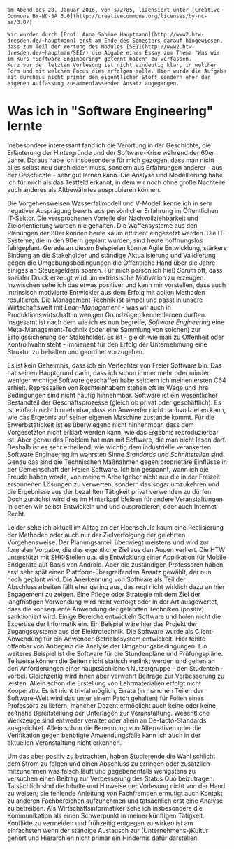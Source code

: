 	am Abend des 28. Januar 2016, von s72785, lizensiert unter [Creative Commons BY-NC-SA 3.0](http://creativecommons.org/licenses/by-nc-sa/3.0/)

<!--### Disclaimer -->

	Wir wurden durch [Prof. Anna Sabine Hauptmann](http://www2.htw-dresden.de/~hauptmann) erst am Ende des Semesters darauf hingewiesen, dass zum Teil der Wertung des Modules [SE1](http://www2.htw-dresden.de/~hauptman/SEI/) die Abgabe eines Essay zum Thema "Was wir im Kurs *Software Engineering* gelernt haben" zu verfassen.
	Kurz vor der letzten Vorlesung ist nicht eindeutig klar, in welcher Form und mit welchem Focus dies erfolgen solle. Hier wurde die Aufgabe mit durchaus nicht primär den eigentlichen Stoff sondern eher der eigenen Auffassung zusammenfassenden Ansatz angegangen.

# Was ich in "Software Engineering" lernte

<!--## Trial and Error-->

Insbesondere interessant fand ich die Verortung in der Geschichte, die Erläuterung der Hintergründe und der Software-Krise während der 60er Jahre.
Daraus habe ich insbesondere für mich gezogen, dass man nicht alles selbst neu durchleiden muss, sondern aus Erfahrungen anderer - aus der Geschichte - sehr gut lernen kann.
Die Analyse und Modellierung habe ich für mich als das Testfeld erkannt, in dem wir noch ohne große Nachteile auch anderes als Altbewährtes ausprobieren können.

<!--## Technik für den Kopf-->

Die Vorgehensweisen Wasserfallmodell und V-Modell kenne ich in sehr negativer Ausprägung bereits aus persönlicher Erfahrung im Öffentlichen IT-Sektor. Die versprochenen Vorteile der Nachvollziehbarkeit und Zielorientierung wurden nie gehalten. Die Waffensysteme aus den Planungen der 80er können heute kaum effizient eingesetzt werden. Die IT-Systeme, die in den 90ern geplant wurden, sind heute hoffnungslos fehlgeplant.
Gerade an diesen Beispielen könnte Agile Entwicklung, stärkere Bindung an die Stakeholder und ständige Aktualisierung und Validierung gegen die Umgebungsbedingungen die Öffentliche Hand über die Jahre einiges an Steuergeldern sparen.
Für mich persönlich hieß *Scrum* oft, dass sozialer Druck erzeugt wird um extrinsische Motivation zu erzeugen. Inzwischen sehe ich das etwas positiver und kann mir vorstellen, dass auch intrinsisch motivierte Entwickler aus dem Erfolg mit agilen Methoden resultieren. Die Management-Technik ist simpel und passt in unsere Wirtschaftswelt mit *Lean-Management* - was wir auch in Produktionswirtschaft in wenigen Grundzügen kennenlernen durften.
Insgesamt ist nach dem wie ich es nun begreife, *Software Engineering* eine Meta-Management-Technik (oder eine Sammlung von solchen) zur Erfolgssicherung der Stakeholder. Es ist - gleich wie man zu Offenheit oder Kontrollwahn steht - immanent für den Erfolg der Unternehmung eine Struktur zu behalten und geordnet vorzugehen.

<!--## Nachhaltigkeit-->

Es ist kein Geheimnis, dass ich ein Verfechter von Freier Software bin. Das hat seinen Hauptgrund darin, dass ich schon immer mehr oder minder weniger wichtige Software geschaffen habe seitdem ich meinen ersten C64 erhielt. Repressalien von Rechteinhabern stehen oft im Wege und ihre Bedingungen sind nicht häufig hinnehmbar.
Software ist ein wesentlicher Bestandteil der Geschäftsprozesse (gleich ob privat oder geschäftlich). Es ist einfach nicht hinnehmbar, dass ein Anwender nicht nachvollziehen kann, wie das Ergebnis auf seiner eigenen Maschine zustande kommt. Für die Erwerbstätigkeit ist es überwiegend nicht hinnehmbar, dass dem Vorgesetzten nicht erklärt werden kann, wie das Ergebnis reproduzierbar ist. Aber genau das Problem hat man mit Software, die man nicht lesen darf.
Deshalb ist es sehr erhellend, wie wichtig dem industrielle verankerten Software Engineering im wahrsten Sinne *Standards und Schnittstellen* sind. Genau das sind die Technischen Maßnahmen gegen proprietäre Einflüsse in der Gemeinschaft der Freien Software.
Ich bin gespannt, wann ich die Freude haben werde, von meinem Arbeitgeber nicht nur die in der Freizeit ersonnenen Lösungen zu verwerten, sondern das sogar umzukehren und die Ergebnisse aus der bezahlten Tätigkeit privat verwenden zu dürfen. Doch zunächst wird dies im Hinterkopf bleiben für andere Veranstaltungen in denen wir selbst Entwickeln und und ausprobieren, oder auch Internet-Recht.

<!--## Praxis in Wissenschaft und Lehre-->

Leider sehe ich aktuell im Alltag an der Hochschule kaum eine Realisierung der  Methoden oder auch nur der Zielverfolgung der gelehrten Vorgehensweise. Der Planungsanteil überwiegt meistens und wird zur formalen Vorgabe, die das eigentliche Ziel aus den Augen verliert.
Die HTW unterstützt mit SHK-Stellen u.a. die Entwicklung einer Applikation für Mobile Endgeräte auf Basis von Android. Aber die zuständigen Professoren haben erst sehr spät einen Plattform-übergreifenden Ansatz gewählt, der nun noch geplant wird.
Die Anerkennung von Software als Teil der Abschlussarbeiten fällt eher gering aus, das regt nicht wirklich dazu an hier Engagement zu zeigen. Eine Pflege oder Strategie mit dem Ziel der langfristigen Verwendung wird nicht verfolgt oder in der Art ausgewertet, dass die konsequente Anwendung der gelehrten Techniken (positiv) sanktioniert wird.
Einige Bereiche entwickeln Software und holen nicht die Expertise der Informatik ein. Ein Beispiel wäre hier das Projekt der Zugangssysteme aus der Elektrotechnik. Die Software wurde als Client-Anwendung für ein Anwender-Betriebssystem entwickelt. Hier fehlte offenbar von Anbeginn die Analyse der Umgebungsbedingungen.
Ein weiteres Beispiel ist die Software für die Stundenpläne und Prüfungspläne. Teilweise können die Seiten nicht statisch verlinkt werden und gehen an den Anforderungen einer hauptsächlichen Nutzergruppe - den Studenten - vorbei. Gleichzeitig wird ihnen aber verwehrt Beiträge zur Verbesserung zu leisten.
Allein schon die Erstellung von Lehrmaterialien erfolgt nicht Kooperativ. Es ist nicht trivial möglich, Errata (in manchen Teilen der Software-Welt wird das unter einem Patch gehalten) für Folien eines Professors zu liefern; mancher Dozent ermöglicht auch keine oder keine zeitnahe Bereitstellung der Unterlagen zur Veranstaltung.
Wesentliche Werkzeuge sind entweder veraltet oder allein an De-facto-Standards ausgerichtet. Allein schon die Benennung von Alternativen oder die Verifikation gegen benötigte Anwendungsfälle kann ich auch in der aktuellen Veranstaltung nicht erkennen.

<!--## Lernen wie man es nicht macht-->

Um das aber positiv zu betrachten, haben Studierende die Wahl schlicht dem Strom zu folgen und einen Abschluss zu erringen oder zusätzlich mitzunehmen was falsch läuft und gegebenenfalls wenigstens zu versuchen einen Beitrag zur Verbesserung des Status Quo beizutragen.
Tatsächlich sind die Inhalte und Hinweise der Vorlesung nicht von der Hand zu weisen; die fehlende Anleitung von Fachfremden ermutigt auch Kontakt zu anderen Fachbereichen aufzunehmen und tatsächlich erst eine Analyse zu betreiben. Als Wirtschaftsinformatiker sehe ich insbesondere die Kommunikation als einen Schwerpunkt in meiner künftigen Tätigkeit. Konflikte zu vermeiden und frühzeitig entgegen zu wirken ist am einfachsten wenn der ständige Austausch zur (Unternehmens-)Kultur gehört und Hierarchien nicht primär ein Hindernis dafür darstellen.